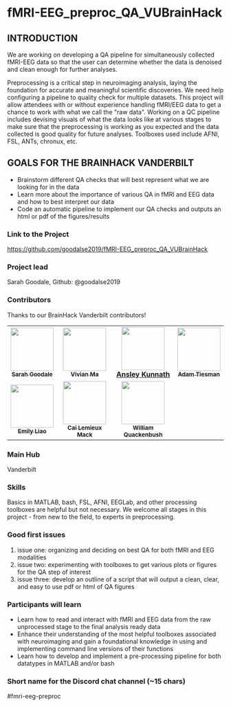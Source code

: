 # fMRI-EEG_preproc_QA_VUBrainHack

## INTRODUCTION
We are working on developing a QA pipeline for simultaneously collected fMRI-EEG data so that the user can determine whether the data is denoised and clean enough for further analyses. 

Preprocessing is a critical step in neuroimaging analysis, laying the foundation for accurate and meaningful scientific discoveries. We need help configuring a pipeline to quality check for multiple datasets. This project will allow attendees with or without experience handling fMRI/EEG data to get a chance to work with what we call the "raw data". Working on a QC pipeline includes devising visuals of what the data looks like at various stages to make sure that the preprocessing is working as you expected and the data collected is good quality for future analyses. Toolboxes used include AFNI, FSL, ANTs, chronux, etc.

## GOALS FOR THE BRAINHACK VANDERBILT
- Brainstorm different QA checks that will best represent what we are looking for in the data
- Learn more about the importance of various QA in fMRI and EEG data and how to best interpret our data
- Code an automatic pipeline to implement our QA checks and outputs an html or pdf of the figures/results

### Link to the Project

https://github.com/goodalse2019/fMRI-EEG_preproc_QA_VUBrainHack

### Project lead

Sarah Goodale, Github: @goodalse2019

### Contributors
Thanks to our BrainHack Vanderbilt contributors!
<!-- ALL-CONTRIBUTORS-LIST:START - Do not remove or modify this section -->
<!-- prettier-ignore-start -->
<!-- markdownlint-disable -->
<table>
  <tr>
    <td align="center"><a href="https://github.com/goodalse2019"><img src="https://avatars.githubusercontent.com/u/60117796?v=4" width="100px;" alt=""/><br /><sub> 
    <b>Sarah Goodale</b></sub></a></td>
    <td align="center"><a href="https://github.com/Vivian-X-Ma"><img src="https://avatars.githubusercontent.com/u/66750970?v=4" width="100px;" alt=""/><br /><sub> 
    <b>Vivian Ma</b></sub></a></td>
    <td align="center"><a href="https://github.com/ansleykunnath"><img src="https://avatars.githubusercontent.com/u/105886551?v=4" width="100px;" alt=""/><br / <sub> 
    <b>Ansley Kunnath</b></sub></a></td>
    <td align="center"><a href="https://github.com/tiesmaaj"><img src="https://avatars.githubusercontent.com/u/115488960?v=4" width="100px;" alt=""/><br /><sub> 
    <b>Adam Tiesman</b></sub></a></td>    
  </tr>
  <tr>
    <td align="center"><a href="https://github.com/liaoe2"><img src="https://avatars.githubusercontent.com/u/135634011?v=4" width="100px;" alt=""/><br /><sub> 
    <b>Emily Liao</b></sub></a></td>
    <td align="center"><a href="https://github.com/cailemieuxmack"><img src="https://avatars.githubusercontent.com/u/41303884?v=4" width="100px;" alt=""/><br /><sub> 
    <b>Cai Lemieux Mack</b></sub></a></td>
    <td align="center"><a href="https://github.com/Quackywil"><img src="https://avatars.githubusercontent.com/u/81832443?v=4" width="100px;" alt=""/><br /><sub> 
    <b>William Quackenbush</b></sub></a></td> 
  </tr>
  </table>

<!-- markdownlint-restore -->
<!-- prettier-ignore-end -->

<!-- ALL-CONTRIBUTORS-LIST:END -->
### Main Hub

Vanderbilt

### Skills
Basics in MATLAB, bash, FSL, AFNI, EEGLab, and other processing toolboxes are helpful but not necessary. 
We welcome all stages in this project - from new to the field, to experts in preprocessing.

### Good first issues
1. issue one: organizing and deciding on best QA for both fMRI and EEG modalities 
2. issue two: experimenting with toolboxes to get various plots or figures for the QA step of interest 
3. issue three: develop an outline of a script that will output a clean, clear, and easy to use pdf or html of QA figures

### Participants will learn
- Learn how to read and interact with fMRI and EEG data from the raw unprocessed stage to the final analysis ready data
- Enhance their understanding of the most helpful toolboxes associated with neuroimaging and gain a foundational knowledge in using and implementing command line versions of their functions
- Learn how to develop and implement a pre-processing pipeline for both datatypes in MATLAB and/or bash



### Short name for the Discord chat channel (~15 chars)

#fmri-eeg-preproc
